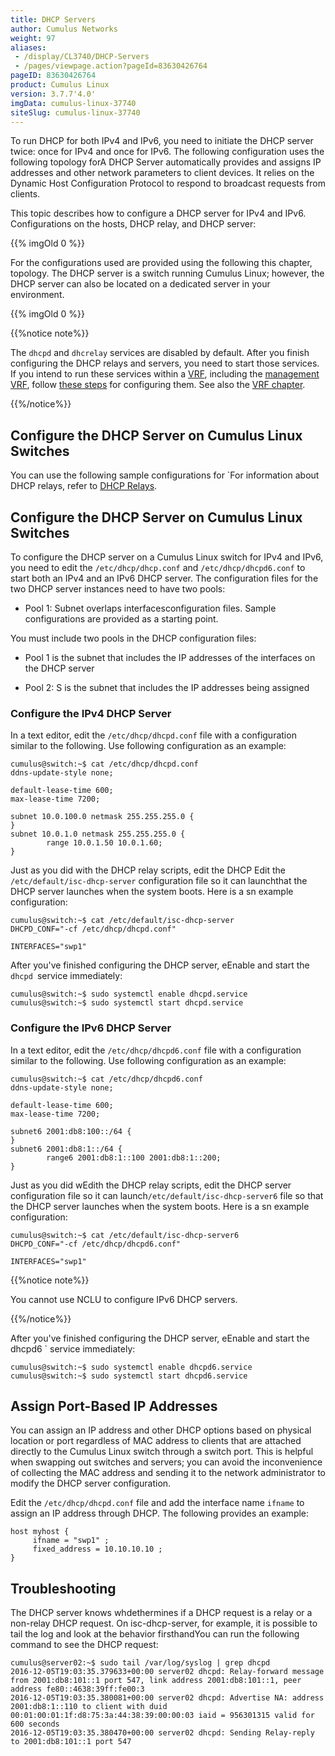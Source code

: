 ```yaml
---
title: DHCP Servers
author: Cumulus Networks
weight: 97
aliases:
 - /display/CL3740/DHCP-Servers
 - /pages/viewpage.action?pageId=83630426764
pageID: 83630426764
product: Cumulus Linux
version: 3.7.7'4.0'
imgData: cumulus-linux-37740
siteSlug: cumulus-linux-37740
---
```

To run DHCP for both IPv4 and IPv6, you need to initiate the DHCP server
twice: once for IPv4 and once for IPv6. The following configuration uses
the following topology forA DHCP Server automatically provides and assigns IP addresses and other
network parameters to client devices. It relies on the Dynamic Host
Configuration Protocol to respond to broadcast requests from clients.

This topic describes how to configure a DHCP server for IPv4 and IPv6.
Configurations on the hosts, DHCP relay, and DHCP server:

{{% imgOld 0 %}}

For the configurations used  are provided
using the following this chapter, topology. The DHCP server is a switch
 running 
Cumulus Linux; however, the DHCP server can also be located on a
dedicated server in your environment.

{{% imgOld 0 %}}

{{%notice note%}}

The `dhcpd` and `dhcrelay` services are disabled by default. After you
finish configuring the DHCP relays and servers, you need to start those
services. If you intend to run these services within a
[VRF](/version/cumulus-linux-37740/Layer-3/Virtual-Routing-and-Forwarding---VRF),
including the [management
VRF](/version/cumulus-linux-37740/Layer-3/Management-VRF), follow [these
steps](Management-VRF.html#src-83629406664_ManagementVRF-services) for
configuring them. See also the [VRF
chapter](Virtual-Routing-and-Forwarding---VRF.html#src-83629426666_VirtualRoutingandForwarding-VRF-dhcp).

{{%/notice%}}

## <span>Configure the DHCP Server on Cumulus Linux Switches</span>

You can use the following sample configurations for `For information about DHCP relays, refer to [DHCP
Relays](/version/cumulus-linux-40/Layer-1-and-Switch-Ports/DHCP-Relays).

## <span>Configure the DHCP Server on Cumulus Linux Switches</span>

To configure the DHCP server on a Cumulus Linux switch for IPv4 and
IPv6, you need to edit the `/etc/dhcp/dhcp.conf` and
`/etc/dhcp/dhcpd6.conf` to start both an IPv4 and an IPv6 DHCP server. The
configuration files for the two DHCP server instances need to have two
pools:

  - Pool 1: Subnet overlaps interfacesconfiguration files. Sample configurations are
provided as a starting point.

You must include two pools in the DHCP configuration files:

  - Pool 1 is the subnet that includes the IP addresses of the
    interfaces on the DHCP server

  - Pool 2: S is the subnet that includes the IP addresses being assigned

### <span>Configure the IPv4 DHCP Server</span>

In a text editor, edit the `/etc/dhcp/dhcpd.conf` file with a configuration
similar to the following. Use following
configuration as an example:

    cumulus@switch:~$ cat /etc/dhcp/dhcpd.conf
    ddns-update-style none;
     
    default-lease-time 600;
    max-lease-time 7200;
     
    subnet 10.0.100.0 netmask 255.255.255.0 {
    }
    subnet 10.0.1.0 netmask 255.255.255.0 {
            range 10.0.1.50 10.0.1.60;
    }

Just as you did with the DHCP relay scripts, edit the DHCP Edit the`  /etc/default/isc-dhcp-server
 ` configuration file so it can launchthat the 
DHCP server launches when the system
 boots. Here is a sn example 
configuration:

    cumulus@switch:~$ cat /etc/default/isc-dhcp-server
    DHCPD_CONF="-cf /etc/dhcp/dhcpd.conf"
     
    INTERFACES="swp1"

After you've finished configuring the DHCP server, eEnable and start the
 ` dhcpd  `service immediately:

    cumulus@switch:~$ sudo systemctl enable dhcpd.service
    cumulus@switch:~$ sudo systemctl start dhcpd.service

### <span>Configure the IPv6 DHCP Server</span>

In a text editor, edit the `/etc/dhcp/dhcpd6.conf` file with a configuration
similar to the following. Use following
configuration as an example:

    cumulus@switch:~$ cat /etc/dhcp/dhcpd6.conf
    ddns-update-style none;
     
    default-lease-time 600;
    max-lease-time 7200;
     
    subnet6 2001:db8:100::/64 {
    }
    subnet6 2001:db8:1::/64 {
            range6 2001:db8:1::100 2001:db8:1::200;
    }

Just as you did wEdith the DHCP relay scripts, edit the DHCP server
configuration file so it can launch`/etc/default/isc-dhcp-server6` file so that the DHCP server
launches when the system
 boots. Here is a sn example configuration:

    cumulus@switch:~$ cat /etc/default/isc-dhcp-server6
    DHCPD_CONF="-cf /etc/dhcp/dhcpd6.conf"
     
    INTERFACES="swp1"

{{%notice note%}}

You cannot use NCLU to configure IPv6 DHCP servers.

{{%/notice%}}

After you've finished configuring the DHCP server, eEnable and start the
` `dhcpd6  ` service immediately:

    cumulus@switch:~$ sudo systemctl enable dhcpd6.service
    cumulus@switch:~$ sudo systemctl start dhcpd6.service

## <span>Assign Port-Based IP Addresses</span>

You can assign an IP address and other DHCP options based on physical
location or port regardless of MAC address to clients that are attached
directly to the Cumulus Linux switch through a switch port. This is
helpful when swapping out switches and servers; you can avoid the
inconvenience of collecting the MAC address and sending it to the
network administrator to modify the DHCP server configuration.

Edit the `/etc/dhcp/dhcpd.conf` file and add the interface name `ifname`
to assign an IP address through DHCP. The following provides an example:

    host myhost {
         ifname = "swp1" ;
         fixed_address = 10.10.10.10 ;
    }

## <span>Troubleshooting</span>

The DHCP server knows whdethermines if a DHCP request is a relay or a non-relay
DHCP request. On isc-dhcp-server, for example, it is possible to tail
the log and look at the behavior firsthandYou can run the following command to see the DHCP request:

    cumulus@server02:~$ sudo tail /var/log/syslog | grep dhcpd
    2016-12-05T19:03:35.379633+00:00 server02 dhcpd: Relay-forward message from 2001:db8:101::1 port 547, link address 2001:db8:101::1, peer address fe80::4638:39ff:fe00:3
    2016-12-05T19:03:35.380081+00:00 server02 dhcpd: Advertise NA: address 2001:db8:1::110 to client with duid 00:01:00:01:1f:d8:75:3a:44:38:39:00:00:03 iaid = 956301315 valid for 600 seconds
    2016-12-05T19:03:35.380470+00:00 server02 dhcpd: Sending Relay-reply to 2001:db8:101::1 port 547

<article id="html-search-results" class="ht-content" style="display: none;">

</article>

<footer id="ht-footer">

</footer>
<!--stackedit_data:
eyJoaXN0b3J5IjpbMTEyOTUxMDE5OF19
-->